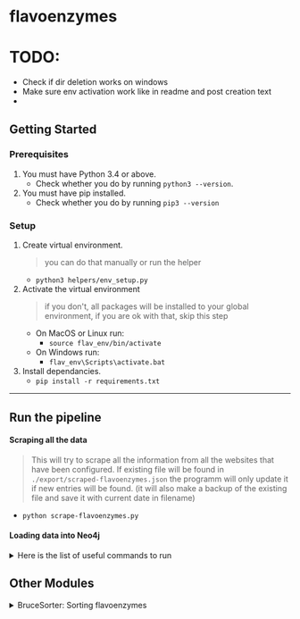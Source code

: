 # flavoenzymes

# TODO:
- Check if dir deletion works on windows
- Make sure env activation work like in readme and post creation text
- 

## Getting Started
### Prerequisites
1. You must have Python 3.4 or above.
    - Check whether you do by running `python3 --version`.
1. You must have pip installed.
   - Check whether you do by running `pip3 --version`

### Setup
1. Create virtual environment.
    > you can do that manually or run the helper
    - `python3 helpers/env_setup.py`
1. Activate the virtual environment
    > if you don't, all packages will be installed to your global environment, if you are ok with that, skip this step
    - On MacOS or Linux run:
        - `source flav_env/bin/activate`
    - On Windows run:
        - `flav_env\Scripts\activate.bat`
1. Install dependancies.
    - `pip install -r requirements.txt`


---

## Run the pipeline
#### Scraping all the data
> This will try to scrape all the information from all the websites that have been configured. 
If existing file will be found in `./export/scraped-flavoenzymes.json` the programm will only update it if new entries will be found. (it will also make a backup of the existing file and save it with current date in filename) 
- `python scrape-flavoenzymes.py`

#### Loading data into Neo4j

<details>
<summary>Here is the list of useful commands to run</summary>

## Importing files

#### Create from URL
```
WITH "https://raw.githubusercontent.com/supervanya/flavoenzymes/master/export/kegg.json" AS url
```

#### Create from local file
```
WITH "kegg.json" AS url
```


#### Create from JSON
if creating from a local file replace link with file name and place file within import folder of Neo4j
```
WITH "https://raw.githubusercontent.com/supervanya/flavoenzymes/master/export/kegg.json" AS url
CALL apoc.load.json(url) YIELD value AS enzymes
UNWIND keys(enzymes) AS enzName
	MERGE (e:Enzyme {name: enzName})
    
    FOREACH (subsName in enzymes[enzName].SUBSTRATE | 
    	MERGE (s:Substrate {name: subsName})
        MERGE (s)<-[:binds]-(e)
    )
    
    FOREACH (prodName in enzymes[enzName].PRODUCT |
    	MERGE (p:Product {name: prodName})
        MERGE (p)<-[:releases]-(e)
    )
```

## Queries

#### Show all nodes (this will limit to 300 or your settings)    
```
MATCH (n) return n
```

#### 25 enzymes with anything they bind 
```
MATCH (n:Enzyme) 
RETURN (n)-[:binds]->()
LIMIT 25
```

#### 25 enzymes with anything they bind and release 
```
MATCH (n)
RETURN ()<-[:releases]-(n)-[:binds]->() 
LIMIT 25
```

#### Specific enzyme with all links
```
MATCH p=(e:Enzyme)-->()
WHERE e.ec="ec:1.2.99.7" 
RETURN p
```

```
MATCH (e:Enzyme)
MATCH path = (e)-[]->(s:Substrate)
RETURN path;
```
</details>   

## Other Modules
<details>
<summary>BruceSorter: Sorting flavoenzymes</summary>

This project includes a comand line interface to sort through a `.csv` file of the following format (the data is not complete, this is just a sample):
|        ec | SYSNAME         | SUBSTRATE                        | PRODUCT                  | bin | OxidativeHalf | ReductionHalf |
|----------:|-----------------|----------------------------------|--------------------------|-----|---------------|---------------|
| 1.14.13.2 | 3-hydroxylating | ["H+", "NADH", "NADP+", "NADPH"] | ["H2O", "NAD+", "NADP+"] |   0 |               |               |

### You can generate csv by running the the `csv_generator.py`

run in terminal

`make csv`

if you'd like to use custom file pass it using arguments like so:

`make csv CSVGEN_INPUT=export/combined.json CSV_FILE=myfile.csv`

to run bruce sorter:

`make sort` 

just like before, you can specify the csv file to sort by:

`make sort CSV_FILE=myfile.csv`
</details> 